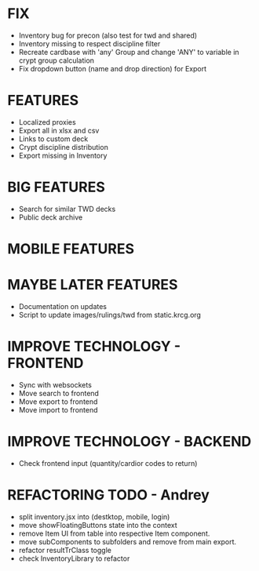 # FIX
- Inventory bug for precon (also test for twd and shared)
- Inventory missing to respect discipline filter
- Recreate cardbase with 'any' Group and change 'ANY' to variable in crypt group calculation
- Fix dropdown button (name and drop direction) for Export

# FEATURES
- Localized proxies
- Export all in xlsx and csv
- Links to custom deck
- Crypt discipline distribution
- Export missing in Inventory

# BIG FEATURES
- Search for similar TWD decks
- Public deck archive

# MOBILE FEATURES

# MAYBE LATER FEATURES
- Documentation on updates
- Script to update images/rulings/twd from static.krcg.org

# IMPROVE TECHNOLOGY - FRONTEND
- Sync with websockets
- Move search to frontend
- Move export to frontend
- Move import to frontend

# IMPROVE TECHNOLOGY - BACKEND
- Check frontend input (quantity/cardior codes to return)

# REFACTORING TODO - Andrey
- split inventory.jsx into (destktop, mobile, login)
- move showFloatingButtons state into the context
- remove Item UI from table into respective Item component.
- move subComponents to subfolders and remove from main export.
- refactor resultTrClass toggle
- check InventoryLibrary to refactor
